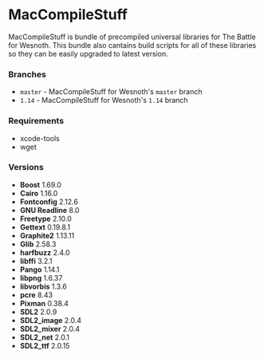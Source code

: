 # MacCompileStuff
MacCompileStuff is bundle of precompiled universal libraries for The Battle for Wesnoth. This bundle also cantains build scripts for all of these libraries so they can be easily upgraded to latest version.

### Branches
* `master` - MacCompileStuff for Wesnoth's `master` branch
* `1.14` - MacCompileStuff for Wesnoth's `1.14` branch

### Requirements
* xcode-tools
* wget

### Versions
* **Boost** 1.69.0
* **Cairo** 1.16.0
* **Fontconfig** 2.12.6
* **GNU Readline** 8.0
* **Freetype** 2.10.0
* **Gettext** 0.19.8.1
* **Graphite2** 1.13.11
* **Glib** 2.58.3
* **harfbuzz** 2.4.0
* **libffi** 3.2.1
* **Pango** 1.14.1
* **libpng** 1.6.37
* **libvorbis** 1.3.6
* **pcre** 8.43
* **Pixman** 0.38.4
* **SDL2** 2.0.9
* **SDL2_image** 2.0.4
* **SDL2_mixer** 2.0.4
* **SDL2_net** 2.0.1
* **SDL2_ttf** 2.0.15
